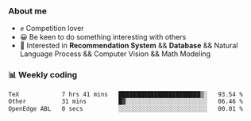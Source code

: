 ### About me

- ✊ Competition lover
- 😀 Be keen to do something interesting with others
- 🎈 Interested in **Recommendation System** && **Database** && Natural Language Process && Computer Vision && Math Modeling


### 📊 Weekly coding
<!--START_SECTION:waka-->

```txt
TeX            7 hrs 41 mins   ███████████████████████▒░   93.54 %
Other          31 mins         █▓░░░░░░░░░░░░░░░░░░░░░░░   06.46 %
OpenEdge ABL   0 secs          ░░░░░░░░░░░░░░░░░░░░░░░░░   00.01 %
```

<!--END_SECTION:waka-->
